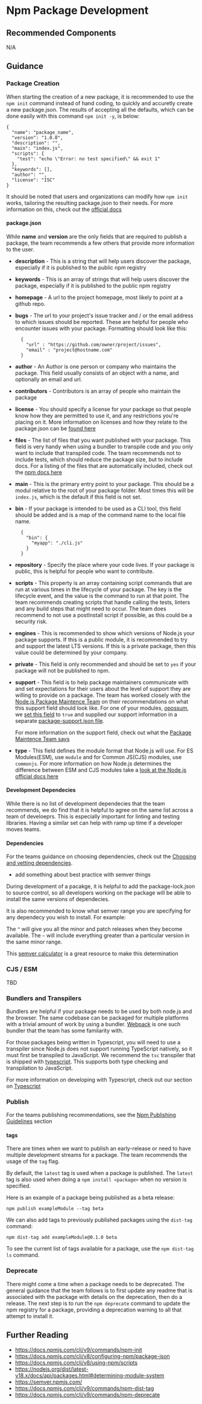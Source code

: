 # Npm Package Development

## Recommended Components

N/A

## Guidance

### Package Creation

When starting the creation of a new package, it is recommended to use the `npm init` command instead of hand coding, to quickly and accuretly create a new package.json.  The results of accepting all the defaults, which can be done easily with this command `npm init -y`, is below:

```
{
  "name": "package_name",
  "version": "1.0.0",
  "description": "",
  "main": "index.js",
  "scripts": {
    "test": "echo \"Error: no test specified\" && exit 1"
  },
  "keywords": [],
  "author": "",
  "license": "ISC"
}
```

It should be noted that users and organizations can modify how `npm init` works, tailoring the resulting package.json to their needs.  For more information on this, check out the [official docs](https://docs.npmjs.com/cli/v9/commands/npm-init)

#### package.json

While **name** and **version** are the only fields that are required to publish a package, the team recommends a few others that provide more information to the user.

* **description** - This is a string that will help users discover the package, especially if it is published to the public npm registry

* **keywords** - This is an array of strings that will help users discover the package, especially if it is published
to the public npm registry

* **homepage** - A url to the project homepage,  most likely to point at a github repo.

* **bugs** - The url to your project's issue tracker and / or the email address to which issues should be reported. These are helpful for people who encounter issues with your package.  Formatting should look like this:

  ```
    {
      "url" : "https://github.com/owner/project/issues",
      "email" : "project@hostname.com"
    }
  ```

* **author** - An Author is one person or company who maintains the package.  This field usually consists of an object with a name, and optionally an email and url.

* **contributors** - Contributors is an array of people who maintain the package

* **license** - You should specify a license for your package so that people know how they are permitted to use it, and any restrictions you're placing on it.  More information on licenses and how they relate to the package.json can be [found here](https://docs.npmjs.com/cli/v8/configuring-npm/package-json#license)

* **files** - The list of files that you want published with your package.  This field is very handy when using a bundler to transpile code and you only want to include that transpiled code.  The team recommends not to include tests, which should reduce the package size, but to include docs.  For a listing of the files that are automatically included, check out the [npm docs here](https://docs.npmjs.com/cli/v8/configuring-npm/package-json#files)

* **main** - This is the primary entry point to your package.  This should be a modul relative to the root of your package folder.  Most times this will be `index.js`, which is the default if this field is not set.

* **bin** - If your package is intended to be used as a CLI tool, this field should be added and is a map of the command name to the local file name.

  ```
    {
      "bin": {
        "myapp": "./cli.js"
      }
    }
  ```

* **repository** - Specify the place where your code lives. If your package is public, this is helpful for people who want to contribute.

* **scripts** - This property is an array containing script commands that are run at various times in the lifecycle of your package. The key is the lifecycle event, and the value is the command to run at that point.  The team recommends creating scripts that handle calling the tests, linters and any build steps that might need to occur.  The team does recommend to not use a postInstall script if possible, as this could be a security risk.

* **engines** - This is recommended to show which versions of Node.js your package supports.  If this is a public module, it is recommended to try and support the latest LTS versions.  If this is a private package, then this value could be determined by your company.

* **private** - This field is only recommended and should be set to `yes` if your package will not be published to npm.

* **support** - This field is to help package maintainers communicate with and set expectations for their users about the level of support they are willing to provide on a package.  The team has worked closely with the [Node.js Package Maintence Team](https://github.com/nodejs/package-maintenance) on their recommendations on what this support field should look like.  For one of your modules, [opossum](https://github.com/nodeshift/opossum), we [set this field](https://github.com/nodeshift/opossum/blob/main/package.json#L75) to `true` and supplied our support information in a separate [package-support.json file](https://github.com/nodeshift/opossum/blob/main/package-support.json).

  For more information on the support field, check out what the [Package Maintence Team says](https://github.com/nodejs/package-maintenance/blob/main/docs/PACKAGE-SUPPORT.md)

* **type** - This field defines the module format that Node.js will use.  For ES Modules(ESM), use `module` and for Common JS(CJS) modules, use `commonjs`.  For more information on how Node.js determines the difference between ESM and CJS modules take a [look at the Node.js official docs here](https://nodejs.org/dist/latest-v18.x/docs/api/packages.html#determining-module-system)


#### Development Dependecies

While there is no list of development dependecies that the team recommends, we do find that it is helpful to agree on the same list across a team of develoeprs.  This is especially important for linting and testing libraries.  Having a similar set can help with ramp up time if a developer moves teams.

#### Dependencies

For the teams guidance on choosing dependencies, check out the [Choosing and vetting dependencies](./dependecies).

* add something about best practice with semver things

During development of a pacakge, it is helpful to add the package-lock.json to source control, so all developers working on the package will be able to install the same versions of dependecies.

It is also recommended to know what semver range you are specifying for any dependecy you wish to install.  For example:

The `^` will give you all the minor and patch releases when they become available.
The `~` will include everything greater than a particular version in the same minor range.

This [semver calculator](https://semver.npmjs.com/) is a great resource to make this determination

### CJS / ESM

TBD

### Bundlers and Transpilers

Bundlers are helpful if your package needs to be used by both node.js and the browser.  The same codebase can be packaged for multiple platforms with a trivial amount of work by using a bundler.  [Webpack](https://webpack.js.org/) is one such bundler that the team has some familarity with.

For those packages being written in Typescript, you will need to use a transpiler since Node.js does not support running TypeScript natively, so it must first be transpiled to JavaScript. We recommend the `tsc` transpiler that is shipped with [typescript](https://www.npmjs.com/package/typescript). This supports both type checking and transpilation to JavaScript.

For more information on developing with Typescript, check out our section on [Typescript](./typescript.md)

### Publish

  For the teams publishing recommendations, see the [Npm Publishing Guidelines](./npm-publishing.md) section

#### tags

There are times when we want to publish an early-release or need to have multiple development streams for a package.  The team recommends the usage of the `tag` flag.

By default, the `latest` tag is used when a package is published.  The `latest` tag is also used when doing a `npm install <package>` when no version is specified.

Here is an example of a package being published as a beta release:

```
npm publish exampleModule --tag beta
```

We can also add tags to previously published packages using the `dist-tag` command:

```
npm dist-tag add exampleModule@0.1.0 beta
```

To see the current list of tags available for a package, use the `npm dist-tag ls` command.

### Deprecate

There might come a time when a package needs to be deprecated.  The general guidance that the team follows is to first update any readme that is associated with the package with details on the deprecation, then do a release.  The next step is to run the `npm deprecate` command to update the npm registry for a package, providing a deprecation warning to all that attempt to install it.

## Further Reading

* https://docs.npmjs.com/cli/v9/commands/npm-init
* https://docs.npmjs.com/cli/v8/configuring-npm/package-json
* https://docs.npmjs.com/cli/v8/using-npm/scripts
* https://nodejs.org/dist/latest-v18.x/docs/api/packages.html#determining-module-system
* https://semver.npmjs.com/
* https://docs.npmjs.com/cli/v9/commands/npm-dist-tag
* https://docs.npmjs.com/cli/v9/commands/npm-deprecate
